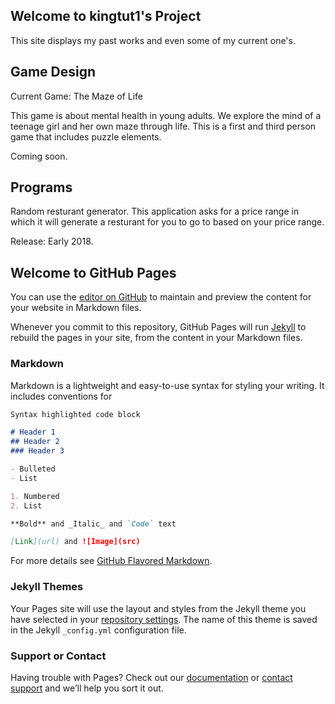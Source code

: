 
## Welcome to kingtut1's Project
This site displays my past works and even some of my current one's. 

## Game Design
Current Game: The Maze of Life

This game is about mental health in young adults. We explore the mind of a teenage girl and her own maze through life. This is a first and third person game that includes puzzle elements. 

Coming soon.

## Programs
Random resturant generator. 
This application asks for a price range in which it will generate a resturant for you to go to based on your price range. 

Release: Early 2018.

## Welcome to GitHub Pages

You can use the [editor on GitHub](https://github.com/kingtut1/kingtut1.github.io/edit/master/index.md) to maintain and preview the content for your website in Markdown files.

Whenever you commit to this repository, GitHub Pages will run [Jekyll](https://jekyllrb.com/) to rebuild the pages in your site, from the content in your Markdown files.

### Markdown

Markdown is a lightweight and easy-to-use syntax for styling your writing. It includes conventions for

```markdown
Syntax highlighted code block

# Header 1
## Header 2
### Header 3

- Bulleted
- List

1. Numbered
2. List

**Bold** and _Italic_ and `Code` text

[Link](url) and ![Image](src)
```

For more details see [GitHub Flavored Markdown](https://guides.github.com/features/mastering-markdown/).

### Jekyll Themes

Your Pages site will use the layout and styles from the Jekyll theme you have selected in your [repository settings](https://github.com/kingtut1/kingtut1.github.io/settings). The name of this theme is saved in the Jekyll `_config.yml` configuration file.

### Support or Contact

Having trouble with Pages? Check out our [documentation](https://help.github.com/categories/github-pages-basics/) or [contact support](https://github.com/contact) and we’ll help you sort it out.
